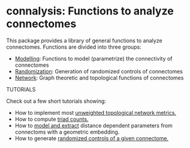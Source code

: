 # connalysis: Functions to analyze connectomes

This package provides a library of general functions to analyze connectomes. Functions are divided into three groups:

* [Modelling](modelling.md): Functions to model (parametrize) the connectivity of connectomes
* [Randomization](randomization.md): Generation of randomized controls of connectomes
* [Network](network.md): Graph theoretic and topological functions of connectomes

TUTORIALS 

Check out a few short tutorials showing: 

* How to implement most
[unweighted topological network metrics.](https://github.com/danielaegassan/connectome_analysis/blob/master/tutorials/TDA_unweighted_networks.ipynb)
* How to compute 
[triad counts.](https://github.com/danielaegassan/connectome_analysis/blob/master/tutorials/counting_triads.ipynb)
* How to 
[model and extract](https://github.com/danielaegassan/connectome_analysis/blob/master/tutorials/modelling.ipynb)
distance dependent parameters from connectoms with a geometric embedding.
* How to generate 
[randomized controls of a given connectome.](https://github.com/danielaegassan/connectome_analysis/blob/master/tutorials/randomization.ipynb)